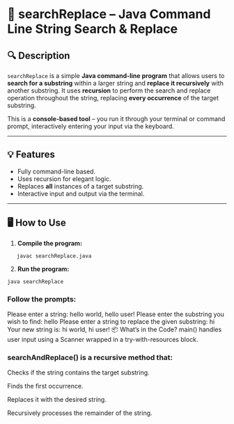 # 📄 searchReplace – Java Command Line String Search & Replace

## 🔍 Description
`searchReplace` is a simple **Java command-line program** that allows users to **search for a substring** within a larger string and **replace it recursively** with another substring. It uses **recursion** to perform the search and replace operation throughout the string, replacing **every occurrence** of the target substring.

This is a **console-based tool** – you run it through your terminal or command prompt, interactively entering your input via the keyboard.

---

## 💡 Features
- Fully command-line based.
- Uses recursion for elegant logic.
- Replaces **all** instances of a target substring.
- Interactive input and output via the terminal.

---

## 🖥️ How to Use

1. **Compile the program:**

```
   javac searchReplace.java
```
2. **Run the program:**

```
java searchReplace
```

### Follow the prompts:
Please enter a string: hello world, hello user!
Please enter the substring you wish to find: hello
Please enter a string to replace the given substring: hi
Your new string is: hi world, hi user!
📦 What’s in the Code?
main() handles user input using a Scanner wrapped in a try-with-resources block.

### searchAndReplace() is a recursive method that:

Checks if the string contains the target substring.

Finds the first occurrence.

Replaces it with the desired string.

Recursively processes the remainder of the string.
